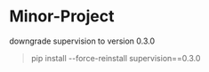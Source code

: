 # Minor-Project
downgrade supervision to version 0.3.0
> pip install --force-reinstall supervision==0.3.0
